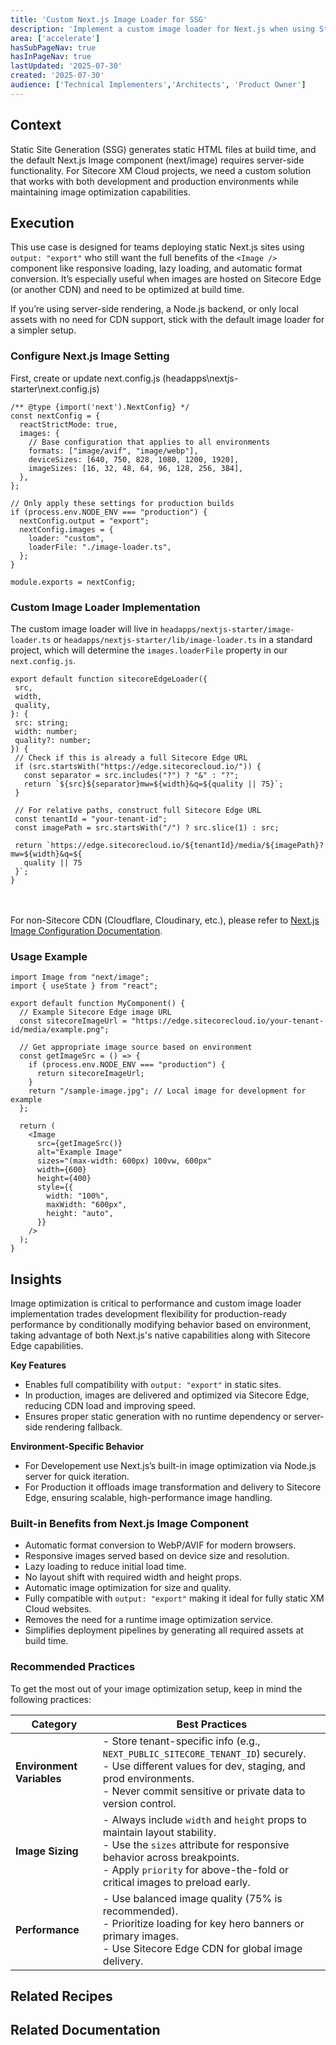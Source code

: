 ```yaml
---
title: 'Custom Next.js Image Loader for SSG'
description: 'Implement a custom image loader for Next.js when using Static Site Generation (SSG), specifically for Sitecore XM Cloud projects'
area: ['accelerate']
hasSubPageNav: true
hasInPageNav: true
lastUpdated: '2025-07-30'
created: '2025-07-30'
audience: ['Technical Implementers','Architects', 'Product Owner']
---
```


## Context
Static Site Generation (SSG) generates static HTML files at build time, and the default Next.js Image component (next/image) requires server-side functionality. For Sitecore XM Cloud projects, we need a custom solution that works with both development and production environments while maintaining image optimization capabilities.

## Execution
This use case is designed for teams deploying static Next.js sites using `output: "export"` who still want the full benefits of the `<Image />` component like responsive loading, lazy loading, and automatic format conversion. It’s especially useful when images are hosted on Sitecore Edge (or another CDN) and need to be optimized at build time.

If you’re using server-side rendering, a Node.js backend, or only local assets with no need for CDN support, stick with the default image loader for a simpler setup.

### Configure Next.js Image Setting
First, create or update next.config.js (headapps\nextjs-starter\next.config.js)

```
/** @type {import('next').NextConfig} */
const nextConfig = {
  reactStrictMode: true,
  images: {
    // Base configuration that applies to all environments
    formats: ["image/avif", "image/webp"],
    deviceSizes: [640, 750, 828, 1080, 1200, 1920],
    imageSizes: [16, 32, 48, 64, 96, 128, 256, 384],
  },
};

// Only apply these settings for production builds
if (process.env.NODE_ENV === "production") {
  nextConfig.output = "export";
  nextConfig.images = {
    loader: "custom",
    loaderFile: "./image-loader.ts",
  };
}

module.exports = nextConfig;
```

### Custom Image Loader Implementation
 The custom image loader will live in `headapps/nextjs-starter/image-loader.ts` or `headapps/nextjs-starter/lib/image-loader.ts` in a standard project, which will determine the `images.loaderFile` property in our `next.config.js`.

 ```
 export default function sitecoreEdgeLoader({
  src,
  width,
  quality,
}: {
  src: string;
  width: number;
  quality?: number;
}) {
  // Check if this is already a full Sitecore Edge URL
  if (src.startsWith("https://edge.sitecorecloud.io/")) {
    const separator = src.includes("?") ? "&" : "?";
    return `${src}${separator}mw=${width}&q=${quality || 75}`;
  }

  // For relative paths, construct full Sitecore Edge URL
  const tenantId = "your-tenant-id";
  const imagePath = src.startsWith("/") ? src.slice(1) : src;

  return `https://edge.sitecorecloud.io/${tenantId}/media/${imagePath}?mw=${width}&q=${
    quality || 75
  }`;
}
```
<br/><br/>
For non-Sitecore CDN (Cloudflare, Cloudinary, etc.), please refer to [Next.js Image Configuration Documentation](https://nextjs.org/docs/app/api-reference/config/next-config-js/images).

### Usage Example
```
import Image from "next/image";
import { useState } from "react";

export default function MyComponent() {
  // Example Sitecore Edge image URL
  const sitecoreImageUrl = "https://edge.sitecorecloud.io/your-tenant-id/media/example.png";
  
  // Get appropriate image source based on environment
  const getImageSrc = () => {
    if (process.env.NODE_ENV === "production") {
      return sitecoreImageUrl;
    }
    return "/sample-image.jpg"; // Local image for development for example
  };

  return (
    <Image
      src={getImageSrc()}
      alt="Example Image"
      sizes="(max-width: 600px) 100vw, 600px"
      width={600}
      height={400}
      style={{
        width: "100%",
        maxWidth: "600px",
        height: "auto",
      }}
    />
  );
}
```

## Insights
Image optimization is critical to performance and custom image loader implementation trades development flexibility for production-ready performance by conditionally modifying behavior based on environment, taking advantage of both Next.js's native capabilities along with Sitecore Edge capabilities.

**Key Features**
- Enables full compatibility with `output: "export"` in static sites.
- In production, images are delivered and optimized via Sitecore Edge, reducing CDN load and improving speed.
- Ensures proper static generation with no runtime dependency or server-side rendering fallback.

**Environment-Specific Behavior**
- For Developement use Next.js’s built-in image optimization via Node.js server for quick iteration.
- For Production it offloads image transformation and delivery to Sitecore Edge, ensuring scalable, high-performance image handling.


### Built-in Benefits from Next.js Image Component
- Automatic format conversion to WebP/AVIF for modern browsers.
- Responsive images served based on device size and resolution.
- Lazy loading to reduce initial load time.
- No layout shift with required width and height props.
- Automatic image optimization for size and quality.
- Fully compatible with `output: "export"` making it ideal for fully static XM Cloud websites.
- Removes the need for a runtime image optimization service.
- Simplifies deployment pipelines by generating all required assets at build time.

### Recommended Practices
To get the most out of your image optimization setup, keep in mind the following practices:

| Category              | Best Practices                                                                 |
|-----------------------|---------------------------------------------------------------------------------|
| **Environment Variables** | - Store tenant-specific info (e.g., `NEXT_PUBLIC_SITECORE_TENANT_ID`) securely.  <br/> - Use different values for dev, staging, and prod environments. <br/> - Never commit sensitive or private data to version control. |
| **Image Sizing**         | - Always include `width` and `height` props to maintain layout stability. <br/> - Use the `sizes` attribute for responsive behavior across breakpoints. <br/> - Apply `priority` for above-the-fold or critical images to preload early. |
| **Performance**          | - Use balanced image quality (75% is recommended). <br/> - Prioritize loading for key hero banners or primary images. <br/> - Use Sitecore Edge CDN for global image delivery. |


## Related Recipes

<Row columns={2}>
  <Link title="Component Design Best Practices" link="/learn/accelerate/xm-cloud/pre-development/developer-considerations/component-design-best-practices" />
  <Link title="Web Developer Experience" link="/learn/accelerate/xm-cloud/pre-development/developer-considerations/web-developer-experience" />  
</Row>

## Related Documentation

<Row columns={2}>
  <Link title="The JSS NextImage component" link="https://doc.sitecore.com/xmc/en/developers/jss/latest/jss-xmc/the-jss-nextimage-component.html" />
  <Link title="Configuring the JSS NextImage component" link="https://doc.sitecore.com/xmc/en/developers/jss/latest/jss-xmc/configuring-the-jss-nextimage-component.html#idp17480" />  
</Row>

